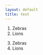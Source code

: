 ```yaml
---
layout: default
title: test
---
```

 <!-- Left Column -->

<div class="col-sm">
  <ol>
      <li>Zebras</li>
      <li>Lions</li>
  </ol>
</div>

  <!-- Right Column -->    

<div class="col-sm">
  <ol start="3">
    <li>Zebras</li>
    <li>Lions</li>
  </ol>
</div>